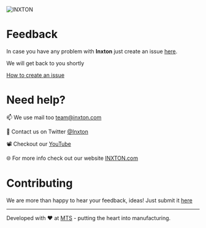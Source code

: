 ![INXTON](https://github.com/Inxton/documentation/raw/master/assets/logo.png)
# Feedback 


In case you have any problem with **Inxton** just create an issue [here](https://github.com/Inxton/Feedback/issues/new/choose). 

We will get back to you shortly


 [How to create an issue](https://help.github.com/en/github/managing-your-work-on-github/creating-an-issue)

# Need help?

📫  We use mail too team@inxton.com 

🐤  Contact us on Twitter [@Inxton](https://twitter.com/inxtonteam)

📽  Checkout our [YouTube](https://www.youtube.com/channel/UCB3EcnWyLSsV5gqSt8PRDXA/featured)

🌐  For more info check out our website [INXTON.com](https://www.inxton.com/)


# Contributing

We are more than happy to hear your feedback, ideas!
Just submit it [here](https://github.com/Inxton/Feedback/issues/new/choose)  


---
Developed with ♥ at [MTS](https://www.mts.sk/) - putting the heart into manufacturing.
